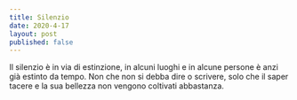 ```yaml
---
title: Silenzio
date: 2020-4-17 
layout: post
published: false
---
```


Il silenzio è in via di estinzione, in alcuni luoghi e in alcune persone è anzi già estinto da tempo. Non che non si debba dire o scrivere, solo che il saper tacere e la sua bellezza non vengono coltivati abbastanza.
